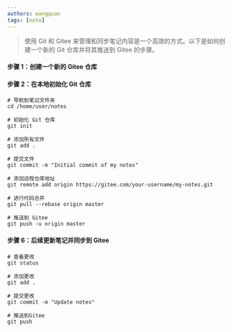 ```yaml
---
authors: wangquan
tags: [note]
---
```

> 使用 Git 和 Gitee 来管理和同步笔记内容是一个高效的方式。以下是如何创建一个新的 Git 仓库并将其推送到 Gitee 的步骤。
<!-- truncate -->
#### 步骤 1：创建一个新的 Gitee 仓库

#### 步骤 2：在本地初始化 Git 仓库

```shell
# 导航到笔记文件夹
cd /home/user/notes

# 初始化 Git 仓库
git init

# 添加所有文件
git add .

# 提交文件
git commit -m "Initial commit of my notes"

# 添加远程仓库地址
git remote add origin https://gitee.com/your-username/my-notes.git

# 进行代码合并
git pull --rebase origin master

# 推送到 Gitee
git push -u origin master

```

#### 步骤 6：后续更新笔记并同步到 Gitee

```shell
# 查看更改
git status

# 添加更改
git add .

# 提交更改
git commit -m "Update notes"

# 推送到Gitee
git push
```

